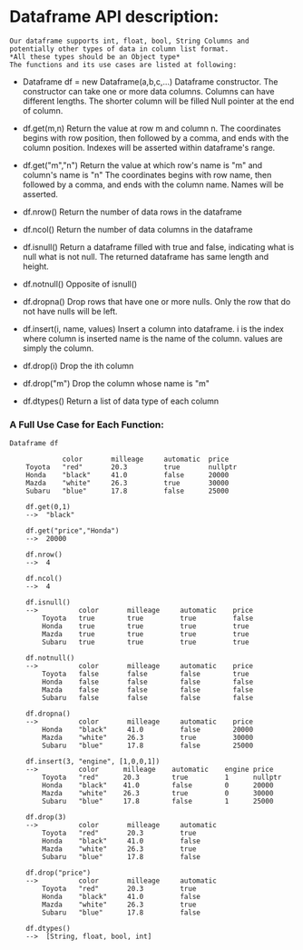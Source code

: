 # Dataframe API description:
	Our dataframe supports int, float, bool, String Columns and potentially other types of data in column list format.
    *All these types should be an Object type*
	The functions and its use cases are listed at following:

- Dataframe df = new Dataframe(a,b,c,...)
	Dataframe constructor. The constructor can take one or more data columns.
	Columns can have different lengths. The shorter column will be filled Null pointer at the end of column.

- df.get(m,n)
	Return the value at row m and column n.
	The coordinates begins with row position, then followed by a comma, and ends with the column position. 
	Indexes will be asserted within dataframe's range.

- df.get("m","n")
	Return the value at which row's name is "m" and column's name is "n"
	The coordinates begins with row name, then followed by a comma, and 
	ends with the column name.
	Names will be asserted.

- df.nrow()
	Return the number of data rows in the dataframe

- df.ncol()
	Return the number of data columns in the dataframe

- df.isnull() 
	Return a dataframe filled with true and false, indicating what is null 
	what is not null. The returned dataframe has same length and height.

- df.notnull() 
	Opposite of isnull()

- df.dropna()
	Drop rows that have one or more nulls. Only the row that do not have 
	nulls will be left.

- df.insert(i, name, values)
	Insert a column into dataframe. i is the index where column is inserted 
	name is the name of the column. values are simply the column.

- df.drop(i)
	Drop the ith column

- df.drop("m")
	Drop the column whose name is "m"

- df.dtypes()
	Return a list of data type of each column




### A Full Use Case for Each Function:
```
Dataframe df

	         color       milleage	  automatic  price
	Toyota   "red"		 20.3		  true		 nullptr
	Honda    "black"	 41.0	      false		 20000
	Mazda	 "white"	 26.3		  true	 	 30000
	Subaru   "blue"	 	 17.8		  false		 25000

	df.get(0,1)
	-->  "black"

	df.get("price","Honda")
	-->  20000

	df.nrow()
	-->  4

	df.ncol()
	-->  4

	df.isnull()
	-->          color       milleage	  automatic    price
		Toyota   true		 true		  true		   false
		Honda    true	 	 true	      true		   true
		Mazda	 true	 	 true		  true	 	   true
		Subaru   true	 	 true		  true		   true

	df.notnull()
	-->          color       milleage	  automatic    price
		Toyota   false		 false		  false		   true
		Honda    false	 	 false	      false	       false
		Mazda	 false	 	 false		  false	       false
		Subaru   false	 	 false		  false	       false

	df.dropna()
	-->          color     	 milleage	  automatic    price
		Honda    "black"	 41.0	      false	       20000
		Mazda	 "white"	 26.3		  true	       30000
		Subaru   "blue"	 	 17.8		  false	       25000

	df.insert(3, "engine", [1,0,0,1])
	-->          color      milleage	automatic    engine price
		Toyota   "red"		20.3		true	     1      nullptr
		Honda    "black"	41.0	    false	     0      20000
		Mazda	 "white"	26.3		true	     0      30000
		Subaru   "blue"	 	17.8		false	     1      25000

	df.drop(3)
	--> 		 color       milleage	  automatic      
		Toyota   "red"		 20.3		  true		  
		Honda    "black"	 41.0	      false			
		Mazda	 "white"	 26.3		  true	 		
		Subaru   "blue"	 	 17.8		  false	

	df.drop("price")
	--> 		 color       milleage	  automatic      
		Toyota   "red"		 20.3		  true		  
		Honda    "black"	 41.0	      false			
		Mazda	 "white"	 26.3		  true	 		
		Subaru   "blue"	 	 17.8		  false	

	df.dtypes()
	-->  [String, float, bool, int]	
```
